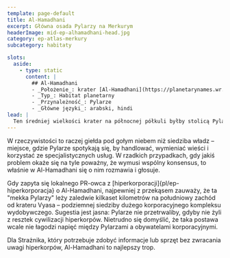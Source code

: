 ```yaml
---
template: page-default
title: Al-Hamadhani
excerpt: Główna osada Pylarzy na Merkurym
headerImage: mid-ep-alhamadhani-head.jpg
category: ep-atlas-merkury
subcategory: habitaty

slots:
  aside:
    - type: static
      content: |
        ## Al-Hamadhani
        - _Położenie_: krater [Al-Hamadhani](https://planetarynames.wr.usgs.gov/Feature/147) ([Merkury]{pl/ep-atlas-merkury})
        - _Typ_: Habitat planetarny
        - _Przynależność_: Pylarze
        - _Główne języki_: arabski, hindi
lead: |
  Ten średniej wielkości krater na północnej półkuli byłby stolicą Pylarzy – gdyby tylko Pylarze potrafili się kiedykolwiek zgodzić co do czegoś tak ważnego, jak wybór stolicy. 
---
```

W rzeczywistości to raczej giełda pod gołym niebem niż siedziba władz – miejsce, gdzie Pylarze spotykają się, by handlować, wymieniać wieści i korzystać ze specjalistycznych usług. W rzadkich przypadkach, gdy jakiś problem okaże się na tyle poważny, że wymusi wspólny konsensus, to właśnie w Al-Hamadhani się o nim rozmawia i głosuje.

Gdy zapyta się lokalnego PR-owca z [hiperkorporacji]{pl/ep-hiperkorporacja} o Al-Hamadhani, najpewniej z przekąsem zauważy, że ta "mekka Pylarzy" leży zaledwie kilkaset kilometrów na południowy zachód od krateru Vyasa – podziemnej siedziby dużego korporacyjnego kompleksu wydobywczego. Sugestia jest jasna: Pylarze nie przetrwaliby, gdyby nie żyli z resztek cywilizacji hiperkorpów. Nietrudno się domyślić, że taka postawa wcale nie łagodzi napięć między Pylarzami a obywatelami korporacyjnymi.

Dla Strażnika, który potrzebuje zdobyć informacje lub sprzęt bez zwracania uwagi hiperkorpów, Al-Hamadhani to najlepszy trop.
